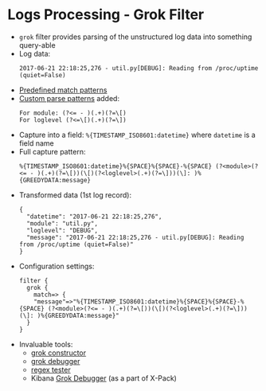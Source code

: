 # Logs Processing - Grok Filter #

* ```grok``` filter provides parsing of the unstructured log data into something query-able
* Log data:
  ```
  2017-06-21 22:18:25,276 - util.py[DEBUG]: Reading from /proc/uptime (quiet=False)
  ```
* <a href="https://github.com/logstash-plugins/logstash-patterns-core/blob/master/patterns/grok-patterns" target="_blank">Predefined match patterns</a>
* <a href="https://www.elastic.co/guide/en/logstash/current/plugins-filters-grok.html#_custom_patterns" target="_blank">Custom parse patterns</a> added:
  ```
  For module: (?<= - )(.+)(?=\[)
  For loglevel (?<=\[)(.+)(?=\])
  ```
* Capture into a field:  ```%{TIMESTAMP_ISO8601:datetime}``` where ```datetime``` is a field name
* Full capture pattern:
  ```
  %{TIMESTAMP_ISO8601:datetime}%{SPACE}%{SPACE}-%{SPACE} (?<module>(?<= - )(.+)(?=\[))(\[)(?<loglevel>(.+)(?=\]))(\]: )%{GREEDYDATA:message}
  ```
* Transformed data (1st log record):    
  ```
  {
    "datetime": "2017-06-21 22:18:25,276",
    "module": "util.py",
    "loglevel": "DEBUG",
    "message": "2017-06-21 22:18:25,276 - util.py[DEBUG]: Reading from /proc/uptime (quiet=False)"
  }
  ```
* Configuration settings:
  ```
  filter {
    grok {
      match=> {
      "message"=>"%{TIMESTAMP_ISO8601:datetime}%{SPACE}%{SPACE}-%{SPACE} (?<module>(?<= - )(.+)(?=\[))(\[)(?<loglevel>(.+)(?=\]))(\]: )%{GREEDYDATA:message}"
    }
  }
  ```
* Invaluable tools: 
  * <a href="http://grokconstructor.appspot.com/do/construction" target="_blank">grok constructor</a>
  * <a href="http://grokdebug.herokuapp.com/" target="_blank">grok debugger<a/>
  * <a href="https://regex101.com/" target="_blank">regex tester</a>
  * Kibana <a href="https://www.elastic.co/guide/en/kibana/current/grokdebugger-getting-started.html">Grok Debugger</a> (as a part of X-Pack)
